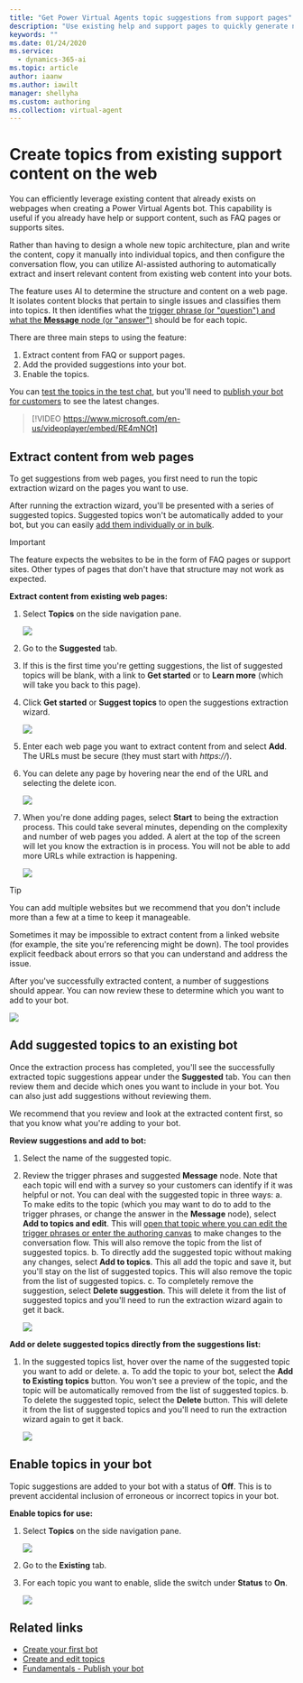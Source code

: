 ```yaml
---
title: "Get Power Virtual Agents topic suggestions from support pages"
description: "Use existing help and support pages to quickly generate new topics for your Power Virtual Agents bot."
keywords: ""
ms.date: 01/24/2020
ms.service:
  - dynamics-365-ai
ms.topic: article
author: iaanw
ms.author: iawilt
manager: shellyha
ms.custom: authoring
ms.collection: virtual-agent
---
```



# Create topics from existing support content on the web

You can efficiently leverage existing content that already exists on webpages when creating a Power Virtual Agents bot.  This capability is useful if you already have help or support content, such as FAQ pages or supports sites. 

Rather than having to design a whole new topic architecture, plan and write the content, copy it manually into individual topics, and then configure the conversation flow, you can utilize AI-assisted authoring to automatically extract and insert relevant content from existing web content into your bots.

The feature uses AI to determine the structure and content on a web page. It isolates content blocks that pertain to single issues and classifies them into topics. It then identifies what the [trigger phrase (or "question") and what the **Message** node (or "answer")](authoring-create-edit-topics.md) should be for each topic.

There are three main steps to using the feature: 
1. Extract content from FAQ or support pages.
2. Add the provided suggestions into your bot.
3. Enable the topics.

You can [test the topics in the test chat](authoring-test-bot.md), but you'll need to [publish your bot for customers](publication-fundamentals-publish-channels.md) to see the latest changes.

    
> [!VIDEO https://www.microsoft.com/en-us/videoplayer/embed/RE4mNOt]


## Extract content from web pages

To get suggestions from web pages, you first need to run the topic extraction wizard on the pages you want to use.

After running the extraction wizard, you'll be presented with a series of suggested topics. Suggested topics won't be automatically added to your bot, but you can easily [add them individually or in bulk](#add-suggested-topics-to-an-existing-bot).

>[!IMPORTANT]
>The feature expects the websites to be in the form of FAQ pages or support sites. Other types of pages that don't have that structure may not work as expected.

**Extract content from existing web pages:**
1. Select **Topics** on the side navigation pane.

    ![](media/menu-topics.png)

2. Go to the **Suggested** tab. 

3. If this is the first time you're getting suggestions, the list of suggested topics will be blank, with a link to **Get started** or to **Learn more** (which will take you back to this page).

4. Click **Get started** or **Suggest topics** to open the suggestions extraction wizard. 

    ![](media/suggested-web-get.png)

5. Enter each web page you want to extract content from and select **Add**. The URLs must be secure (they must start with *https://*).

6. You can delete any page by hovering near the end of the URL and selecting the delete icon.

    ![](media/suggested-web-wizard.png)

7. When you're done adding pages, select **Start** to being the extraction process. This could take several minutes, depending on the complexity and number of web pages you added. A alert at the top of the screen will let you know the extraction is in process. You will not be able to add more URLs while extraction is happening.

    ![](media/suggested-web-wait.png)

>[!TIP]
>You can add multiple websites but we recommend that you don't include more than a few at a time to keep it manageable.

Sometimes it may be impossible to extract content from a linked website (for example, the site you're referencing might be down). The tool provides explicit feedback about errors so that you can understand and address the issue.

After you've successfully extracted content, a number of suggestions should appear. You can now review these to determine which you want to add to your bot.

![](media/suggested-web-topics.png)

## Add suggested topics to an existing bot

Once the extraction process has completed, you'll see the successfully extracted topic suggestions appear under the **Suggested** tab. You can then review them and decide which ones you want to include in your bot. You can also just add suggestions without reviewing them. 

We recommend that you review and look at the extracted content first, so that you know what you're adding to your bot. 

**Review suggestions and add to bot:**

1. Select the name of the suggested topic.

2. Review the trigger phrases and suggested **Message** node. Note that each topic will end with a survey so your customers can identify if it was helpful or not. You can deal with the suggested topic in three ways:
    a. To make edits to the topic (which you may want to do to add to the trigger phrases, or change the answer in the **Message** node), select **Add to topics and edit**. This will [open that topic where you can edit the trigger phrases or enter the authoring canvas](authoring-create-edit-topics.md) to make changes to the conversation flow. This will also remove the topic from the list of suggested topics.
    b. To directly add the suggested topic without making any changes, select **Add to topics**. This all add the topic and save it, but you'll stay on the list of suggested topics. This will also remove the topic from the list of suggested topics.
    c. To completely remove the suggestion, select **Delete suggestion**. This will delete it from the list of suggested topics and you'll need to run the extraction wizard again to get it back.

    ![](media/suggested-web-add-edit.png)

**Add or delete suggested topics directly from the suggestions list:**

1. In the suggested topics list, hover over the name of the suggested topic you want to add or delete.
    a. To add the topic to your bot, select the **Add to Existing topics** button. You won't see a preview of the topic, and the topic will be automatically removed from the list of suggested topics.
    b. To delete the suggested topic, select the **Delete** button. This will delete it from the list of suggested topics and you'll need to run the extraction wizard again to get it back.

    ![](media/suggested-web-quick.png)

## Enable topics in your bot

Topic suggestions are added to your bot with a status of **Off**. This is to prevent accidental inclusion of erroneous or incorrect topics in your bot.

**Enable topics for use:**

1. Select **Topics** on the side navigation pane.
    
    ![](media/menu-topics.png)

2. Go to the **Existing** tab. 

3. For each topic you want to enable, slide the switch under **Status** to **On**.

    ![](media/suggested-enable.png)

## Related links
- [Create your first bot](authoring-first-bot.md)
- [Create and edit topics](authoring-create-edit-topics.md)
- [Fundamentals - Publish your bot](publication-fundamentals-publish-channels.md)


